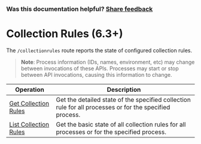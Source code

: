 
### Was this documentation helpful? [Share feedback](https://www.research.net/r/DGDQWXH?src=documentation%2Fapi%2Fcollectionrules)

# Collection Rules (6.3+)

The `/collectionrules` route reports the state of configured collection rules.

> **Note**: Process information (IDs, names, environment, etc) may change between invocations of these APIs. Processes may start or stop between API invocations, causing this information to change.

| Operation | Description |
|---|---|
| [Get Collection Rules](collectionrules-get.md) | Get the detailed state of the specified collection rule for all processes or for the specified process. |
| [List Collection Rules](collectionrules-list.md) | Get the basic state of all collection rules for all processes or for the specified process. |